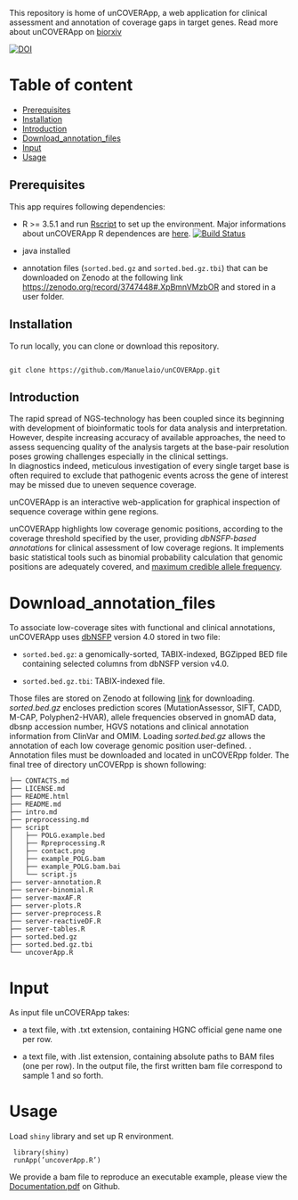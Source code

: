 This repository is home of unCOVERApp, a web application for clinical assessment and annotation of coverage gaps in target genes. 
Read more about unCOVERApp on [biorxiv](https://www.biorxiv.org/content/10.1101/2020.02.10.939769v1)

[![DOI](https://zenodo.org/badge/254597958.svg)](https://zenodo.org/badge/latestdoi/254597958)



# Table of content

* [Prerequisites](#Prerequisites)
* [Installation](#Installation)
* [Introduction](#Introduction)
* [Download_annotation_files](#Download_annotation_files)
* [Input](#Input)
* [Usage](#Usage)


## Prerequisites


This app requires following dependencies:


- R >= 3.5.1 and run [Rscript](https://github.com/Manuelaio/test_dependence/blob/master/dependencies.R)
to set up the environment. 
Major informations about unCOVERApp R dependences are 
[here](https://github.com/Manuelaio/test_dependence). [![Build Status](https://travis-ci.com/Manuelaio/test_dependence.svg?branch=master)](https://travis-ci.com/Manuelaio/test_dependence)


- java installed 

- annotation files (`sorted.bed.gz` and `sorted.bed.gz.tbi`) that can be 
downloaded on Zenodo at the following 
link https://zenodo.org/record/3747448#.XpBmnVMzbOR and stored in a user folder. 

## Installation

To run locally, you can clone or download this repository. 

``` {r}

git clone https://github.com/Manuelaio/unCOVERApp.git

``` 


## Introduction


The rapid spread of NGS-technology has been coupled since its beginning with 
development of bioinformatic tools for data analysis and interpretation. 
However, despite increasing accuracy of available approaches, the need to 
assess sequencing quality of the analysis targets at the base-pair resolution 
poses growing challenges especially in the clinical settings.  
In diagnostics indeed, meticulous investigation of every single target base is 
often required to exclude that pathogenic events across the gene of interest 
may be missed due to uneven sequence coverage.


unCOVERApp is an interactive web-application 
for graphical inspection of sequence coverage within gene regions.


unCOVERApp highlights low coverage genomic positions, according to the coverage
threshold specified by the user, providing *dbNSFP-based annotation*s for 
clinical assessment of low coverage regions. 
It implements basic statistical tools such as binomial probability calculation 
that genomic positions are adequately 
covered, and 
[maximum credible allele frequency](http://cardiodb.org/allelefrequencyapp/). 


# Download_annotation_files

To associate low-coverage sites with functional and clinical annotations, 
unCOVERApp uses [dbNSFP](https://sites.google.com/site/jpopgen/dbNSFP) 
version 4.0 stored in two file:


* `sorted.bed.gz`: a genomically-sorted, TABIX-indexed, BGZipped BED file 
containing selected columns from dbNSFP version  v4.0. 


* `sorted.bed.gz.tbi`: TABIX-indexed file.

Those files are stored on Zenodo at following
[link](https://zenodo.org/record/3747448#.XpBmnVMzbOR) for downloading. 
*sorted.bed.gz* encloses prediction scores (MutationAssessor, SIFT, CADD, 
M-CAP, Polyphen2-HVAR), allele frequencies observed in 
gnomAD data, dbsnp accession number, HGVS notations and clinical annotation 
information from ClinVar and OMIM. Loading *sorted.bed.gz* allows the annotation 
of each low coverage genomic position user-defined. . 
Annotation files must be downloaded and located in unCOVERpp folder. 
The final tree of directory unCOVERpp is shown following:

``` {r}
├── CONTACTS.md
├── LICENSE.md
├── README.html
├── README.md
├── intro.md
├── preprocessing.md
├── script
│   ├── POLG.example.bed
│   ├── Rpreprocessing.R
│   ├── contact.png
│   ├── example_POLG.bam
│   ├── example_POLG.bam.bai
│   └── script.js
├── server-annotation.R
├── server-binomial.R
├── server-maxAF.R
├── server-plots.R
├── server-preprocess.R
├── server-reactiveDF.R
├── server-tables.R
├── sorted.bed.gz
├── sorted.bed.gz.tbi
└── uncoverApp.R
``` 

# Input

As input file unCOVERApp takes:

- a text file, with .txt extension, containing HGNC official gene name one per 
row. 

- a text file, with .list extension, containing absolute paths to BAM files
(one per row). In the output file, the first written bam file correspond to
sample 1 and so forth.


# Usage

Load `shiny` library and set up R environment. 

``` {r}
 library(shiny) 
 runApp(’uncoverApp.R’)

``` 

We provide a bam file to reproduce an executable example, please view the [Documentation.pdf](https://github.com/Manuelaio/unCOVERApp/blob/master/Documentation.pdf) on Github. 

